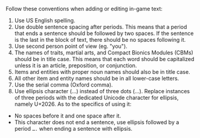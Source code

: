 Follow these conventions when adding or editing in-game text:

1. Use US English spelling.
2. Use double sentence spacing after periods.  This means that a period that ends a sentence should be followed by two spaces.  If the sentence is the last in the block of text, there should be no spaces following it.
3. Use second person point of view (eg. "you").
4. The names of traits, martial arts, and Compact Bionics Modules (CBMs) should be in title case.  This means that each word should be capitalized unless it is an article, preposition, or conjunction.
5. Items and entities with proper noun names should also be in title case.
6. All other item and entity names should be in all lower-case letters.
7. Use the serial comma (Oxford comma).
8. Use ellipsis character (…) instead of three dots (...).  Replace instances of three periods with the dedicated Unicode character for ellipsis, namely U+2026. As to the specifics of using it:
- No spaces before it and one space after it.
- This character does not end a sentence, use ellipsis followed by a period `….` when ending a sentence with ellipsis.
